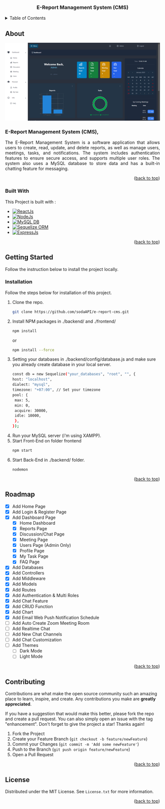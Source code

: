 <a name="readme-top"></a>

  <h3 align="center">E-Report Management System (CMS)</h3>

<!-- TABLE OF CONTENTS -->
<details>
  <summary>Table of Contents</summary>
  <ol>
    <li>
      <a href="#about-the-project">About The Project</a>
      <ul>
        <li><a href="#built-with">Built With</a></li>
      </ul>
    </li>
    <li>
      <a href="#getting-started">Getting Started</a>
      <ul>
        <li><a href="#installation">Installation</a></li>
      </ul>
    </li>
    <li><a href="#roadmap">Roadmap</a></li>
    <li><a href="#contributing">Contributing</a></li>
    <li><a href="#license">License</a></li>
  </ol>
</details>

<!-- ABOUT THE PROJECT -->
## About

![Project Screen Shot][example-screenshot]

<div>
<h3>E-Report Management System (CMS),</h3>
<p align="justify">The E-Report Management System is a software application that allows users to create, read, update, and delete reports, as well as manage users, meetings, tasks, and notifications. The system includes authentication features to ensure secure access, and supports multiple user roles. The system also uses a MySQL database to store data and has a built-in chatting feature for messaging.</p>
</div>

<p align="right">(<a href="#readme-top">back to top</a>)</p>

### Built With

This Project is built with :

* [![ReactJs][React.js]][React-url]
* [![NodeJs][Node.js]][Nodejs-url]
* [![MySQL DB][MySQL]][MySQL-url]
* [![Sequelize ORM][Sequelize]][Sequelize-url]
* [![ExpressJs][Expressjs]][Express-url]

<p align="right">(<a href="#readme-top">back to top</a>)</p>

<!-- GETTING STARTED -->
## Getting Started

Follow the instruction below to install the project locally.

### Installation

Follow the steps below for installation of this project.

1. Clone the repo.
   ```sh
   git clone https://github.com/sodaAPI/e-report-cms.git
   ```
2. Install NPM packages in ./backend/ and ./frontend/
   ```sh
   npm install
   ```
   or
   ```sh
   npm install --force
   ```
3. Setting your databases in ./backend/config/database.js and make sure you already create database in your local server.
   ```sh
   const db = new Sequelize("your_databases", "root", "", {
   host: "localhost",
   dialect: "mysql",
   timezone: "+07:00", // Set your timezone
   pool: {
    max: 5,
    min: 0,
    acquire: 30000,
    idle: 10000,
    },
   });
   ```
4. Run your MySQL server (i'm using XAMPP).
5. Start Front-End on folder frontend
   ```js
   npm start
   ```
6. Start Back-End in ./backend/ folder.
   ```js
   nodemon
   ```
   
<p align="right">(<a href="#readme-top">back to top</a>)</p>

<!-- ROADMAP -->
## Roadmap

- [x] Add Home Page
- [x] Add Login & Register Page
- [x] Add Dashboard Page
    - [x] Home Dashboard
    - [x] Reports Page
    - [x] Discussion/Chat Page
    - [x] Meeting Page
    - [x] Users Page (Admin Only)
    - [x] Profile Page
    - [x] My Task Page
    - [x] FAQ Page
- [x] Add Databases
- [x] Add Controllers
- [x] Add Middleware
- [x] Add Models
- [x] Add Routes
- [x] Add Authentication & Multi Roles
- [x] Add Chat Feature
- [x] Add CRUD Function
- [x] Add Chart
- [x] Add Email Web Push Notification Schedule
- [ ] Add Auto Create Zoom Meeting Room
- [ ] Add Realtime Chat
- [ ] Add New Chat Channels
- [ ] Add Chat Customization
- [ ] Add Themes
    - [ ] Dark Mode
    - [ ] Light Mode

<p align="right">(<a href="#readme-top">back to top</a>)</p>

<!-- CONTRIBUTING -->
## Contributing

Contributions are what make the open source community such an amazing place to learn, inspire, and create. Any contributions you make are **greatly appreciated**.

If you have a suggestion that would make this better, please fork the repo and create a pull request. You can also simply open an issue with the tag "enhancement".
Don't forget to give the project a star! Thanks again!

1. Fork the Project
2. Create your Feature Branch (`git checkout -b feature/newFeature`)
3. Commit your Changes (`git commit -m 'Add some newFeature'`)
4. Push to the Branch (`git push origin feature/newFeature`)
5. Open a Pull Request

<p align="right">(<a href="#readme-top">back to top</a>)</p>

<!-- LICENSE -->
## License

Distributed under the MIT License. See `License.txt` for more information.

<p align="right">(<a href="#readme-top">back to top</a>)</p>

<!-- MARKDOWN LINKS & IMAGES -->
<!-- https://www.markdownguide.org/basic-syntax/#reference-style-links -->
[example-screenshot]: /frontend/public/Screenshot.png
[React.js]: https://img.shields.io/badge/React_Js-20232A?style=for-the-badge&logo=react&logoColor=61DAFB
[Node.js]: https://img.shields.io/badge/Node_Js-20232A?style=for-the-badge&logo=node.js&logoColor=339933
[MySQL]: https://img.shields.io/badge/MySQL-20232A?style=for-the-badge&logo=mysql&logoColor=4479A1
[Sequelize]: https://img.shields.io/badge/Sequelize-20232A?style=for-the-badge&logo=sequelize&logoColor=52B0E7
[Expressjs]: https://img.shields.io/badge/Express_Js-20232A?style=for-the-badge&logo=express&logoColor=000000
[Express-url]: https://expressjs.com/
[Sequelize-url]: https://sequelize.org/
[MySQL-url]: https://www.mysql.com/
[Nodejs-url]: https://nodejs.org/en/
[React-url]: https://reactjs.org/
